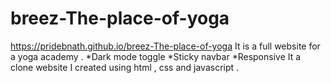 # breez-The-place-of-yoga
https://pridebnath.github.io/breez-The-place-of-yoga
It is a full website for a yoga academy .
*Dark mode toggle
*Sticky navbar
*Responsive
It a clone website I created using html , css and javascript .
